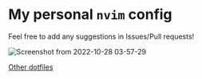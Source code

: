# My personal `nvim` config
Feel free to add any suggestions in Issues/Pull requests!

![Screenshot from 2022-10-28 03-57-29](https://user-images.githubusercontent.com/30912893/198452516-882f0c7b-924f-4a8e-9c44-b72a1e9ba548.png)

[Other dotfiles](https://github.com/demperor-music/dotfiles)
